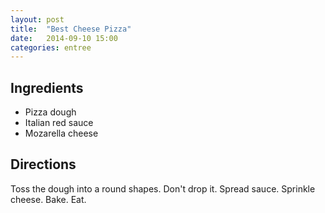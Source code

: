 ```yaml
---
layout: post
title:  "Best Cheese Pizza"
date:   2014-09-10 15:00
categories: entree
---
```


## Ingredients
- Pizza dough
- Italian red sauce
- Mozarella cheese

## Directions

Toss the dough into a round shapes.  Don't drop it.  Spread sauce.  Sprinkle cheese.  Bake.  Eat.
